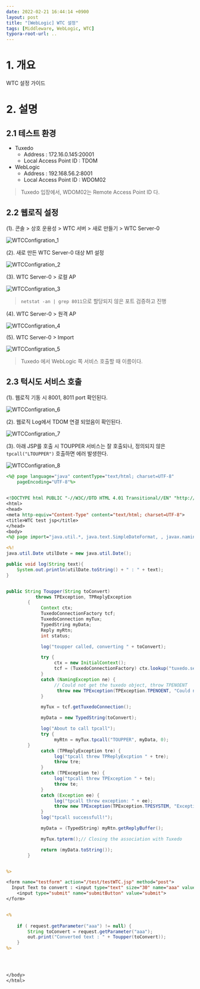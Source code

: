 ```yaml
---
date: 2022-02-21 16:44:14 +0900
layout: post
title: "[WebLogic] WTC 설정"
tags: [Middleware, WebLogic, WTC]
typora-root-url: ..
---
```


# 1. 개요

WTC 설정 가이드




# 2. 설명

## 2.1 테스트 환경

* Tuxedo
  * Address : 172.16.0.145:20001
  * Local Access Point ID : TDOM
* WebLogic
  * Address : 192.168.56.2:8001
  * Local Access Point ID : WDOM02

> Tuxedo 입장에서, WDOM02는 Remote Access Point ID 다.



## 2.2 웹로직 설정

(1). 콘솔 > 상호 운용성 > WTC 서버 > 새로 만들기 > WTC Server-0

![WTCConfigration_1](/../assets/posts/images/01-WebLogic/WTCConfigration/WTCConfigration_1.png)



(2). 새로 만든 WTC Server-0 대상 M1 설정

![WTCConfigration_2](/../assets/posts/images/01-WebLogic/WTCConfigration/WTCConfigration_2.png)



(3). WTC Server-0 > 로컬 AP

![WTCConfigration_3](/../assets/posts/images/01-WebLogic/WTCConfigration/WTCConfigration_3.png)

> `netstat -an | grep 8011`으로 할당되지 않은 포트 검증하고 진행



(4). WTC Server-0 > 원격 AP

![WTCConfigration_4](/../assets/posts/images/01-WebLogic/WTCConfigration/WTCConfigration_4.png)



(5). WTC Server-0 > Import

![WTCConfigration_5](/../assets/posts/images/01-WebLogic/WTCConfigration/WTCConfigration_5.png)

> Tuxedo 에서 WebLogic 쪽 서비스 호출할 때 이름이다.



## 2.3 턱시도 서비스 호출

(1). 웹로직 기동 시 8001, 8011 port 확인된다.

![WTCConfigration_6](/../assets/posts/images/01-WebLogic/WTCConfigration/WTCConfigration_6.png)



(2). 웹로직 Log에서 TDOM 연결 되었음이 확인된다.

![WTCConfigration_7](/../assets/posts/images/01-WebLogic/WTCConfigration/WTCConfigration_7.png)



(3). 아래 JSP를 호출 시 TOUPPER 서비스는 잘 호출되나,
정의되지 않은 `tpcall("LTOUPPER")` 호출하면 에러 발생한다.

![WTCConfigration_8](/../assets/posts/images/01-WebLogic/WTCConfigration/WTCConfigration_8.png)



```jsp
<%@ page language="java" contentType="text/html; charset=UTF-8"
    pageEncoding="UTF-8"%>
    

<!DOCTYPE html PUBLIC "-//W3C//DTD HTML 4.01 Transitional//EN" "http://www.w3.org/TR/html4/loose.dtd">
<html>
<head>
<meta http-equiv="Content-Type" content="text/html; charset=UTF-8">
<title>WTC test jsp</title>
</head>
<body>
<%@ page import="java.util.*, java.text.SimpleDateFormat, , javax.naming.* , weblogic.wtc.gwt.*, weblogic.wtc.jatmi.*"%>

<%!
java.util.Date utilDate = new java.util.Date();

public void log(String text){
	System.out.println(utilDate.toString() + " : " + text);
}


public String Toupper(String toConvert)
		   throws TPException, TPReplyException
		{
		     Context ctx;
		     TuxedoConnectionFactory tcf;
		     TuxedoConnection myTux;
		     TypedString myData;
		     Reply myRtn;
		     int status;

		     log("toupper called, converting " + toConvert);

		     try {
		          ctx = new InitialContext();
		          tcf = (TuxedoConnectionFactory) ctx.lookup("tuxedo.services.TuxedoConnection");
		     }
		     catch (NamingException ne) {
		          // Could not get the tuxedo object, throw TPENOENT
		           throw new TPException(TPException.TPENOENT, "Could not get TuxedoConnectionFactory : " + ne);
		     }

		     myTux = tcf.getTuxedoConnection();

		     myData = new TypedString(toConvert);

		     log("About to call tpcall");
		     try {
		          myRtn = myTux.tpcall("TOUPPER", myData, 0);
		}
		     catch (TPReplyException tre) {
		          log("tpcall threw TPReplyExcption " + tre);
		          throw tre;
		     }
		     catch (TPException te) {
		          log("tpcall threw TPException " + te);
		          throw te;
		     }
		     catch (Exception ee) {
		          log("tpcall threw exception: " + ee);
		          throw new TPException(TPException.TPESYSTEM, "Exception: " + ee);
		     }
		     log("tpcall successfull!");

		     myData = (TypedString) myRtn.getReplyBuffer();

		     myTux.tpterm();// Closing the association with Tuxedo

		     return (myData.toString());
		}


%>

<form name="testform" action="/test/testWTC.jsp" method="post">
  Input Text to convert : <input type="text" size="30" name="aaa" value="lower_case_character">
    <input type="submit" name="submitButton" value="submit">
</form>


<%
	
	if ( request.getParameter("aaa") != null) {
		String toConvert = request.getParameter("aaa");
		out.print("Converted text : " + Toupper(toConvert));
	}
%>

	


</body>
</html>

```



